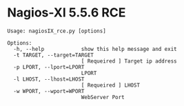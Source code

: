 # Nagios-XI 5.5.6 RCE

    Usage: nagiosIX_rce.py [options]

    Options:
      -h, --help            show this help message and exit
      -t TARGET, --target=TARGET
                            [ Requeired ] Target ip address
      -p LPORT, --lport=LPORT
                            LPORT
      -l LHOST, --lhost=LHOST
                            [ Requeired ] LHOST
      -w WPORT, --wport=WPORT
                            WebServer Port
